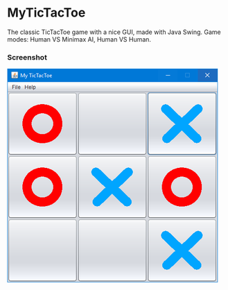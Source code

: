 # MyTicTacToe
The classic TicTacToe game with a nice GUI, made with Java Swing. Game modes: Human VS Minimax AI, Human VS Human.

### Screenshot

![screenshot](/screenshots/screenshot3.png)
